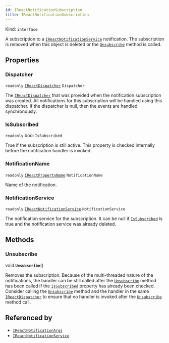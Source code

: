 ```yaml
---
id: IReactNotificationSubscription
title: IReactNotificationSubscription
---
```


Kind: `interface`



A subscription to a [`IReactNotificationService`](IReactNotificationService) notification.
The subscription is removed when this object is deleted or the [`Unsubscribe`](#unsubscribe) method is called.

## Properties
### Dispatcher
`readonly`  [`IReactDispatcher`](IReactDispatcher) `Dispatcher`

The [`IReactDispatcher`](IReactDispatcher) that was provided when the notification subscription was created.
All notifications for this subscription will be handled using this dispatcher.
If the dispatcher is null, then the events are handled synchronously.

### IsSubscribed
`readonly`  bool `IsSubscribed`

True if the subscription is still active.
This property is checked internally before the notification handler is invoked.

### NotificationName
`readonly`  [`IReactPropertyName`](IReactPropertyName) `NotificationName`

Name of the notification.

### NotificationService
`readonly`  [`IReactNotificationService`](IReactNotificationService) `NotificationService`

The notification service for the subscription.
It can be null if [`IsSubscribed`](#issubscribed) is true and the notification service was already deleted.



## Methods
### Unsubscribe
void **`Unsubscribe`**()

Removes the subscription.
Because of the multi-threaded nature of the notifications, the handler can be still called after the [`Unsubscribe`](#unsubscribe) method has been called if the [`IsSubscribed`](#issubscribed) property has already been checked. Consider calling the [`Unsubscribe`](#unsubscribe) method and the handler in the same [`IReactDispatcher`](IReactDispatcher) to ensure that no handler is invoked after the [`Unsubscribe`](#unsubscribe) method call.






## Referenced by
- [`IReactNotificationArgs`](IReactNotificationArgs)
- [`IReactNotificationService`](IReactNotificationService)
